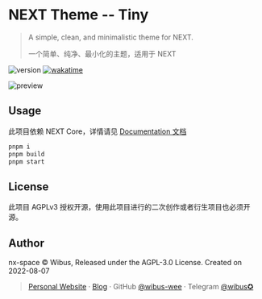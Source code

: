 # NEXT Theme -- Tiny 
> A simple, clean, and minimalistic theme for NEXT.
>
> 一个简单、纯净、最小化的主题，适用于 NEXT

<img src="https://img.shields.io/github/package-json/v/nx-space/nx-theme-tiny" referrerpolicy="no-referrer" alt="version"> <a href="https://wakatime.com/badge/user/5c293fcd-9bec-4609-946b-c06b5fbf192c/project/94b4da17-cf29-4d6b-ba70-3bf2d352622e"><img src="https://wakatime.com/badge/user/5c293fcd-9bec-4609-946b-c06b5fbf192c/project/94b4da17-cf29-4d6b-ba70-3bf2d352622e.svg" alt="wakatime"></a>

![preview](https://user-images.githubusercontent.com/62133302/183421821-287735e2-6e9e-48b4-ba35-81981be30f78.jpg)

## Usage

此项目依赖 NEXT Core，详情请见 [Documentation 文档](//nx.js.org)

```bash
pnpm i
pnpm build
pnpm start
```


## License

此项目 AGPLv3 授权开源，使用此项目进行的二次创作或者衍生项目也必须开源。

## Author

nx-space © Wibus, Released under the AGPL-3.0 License. Created on 2022-08-07

> [Personal Website](http://iucky.cn/) · [Blog](https://blog.iucky.cn/) · GitHub [@wibus-wee](https://github.com/wibus-wee/) · Telegram [@wibus✪](https://t.me/wibus_wee)
